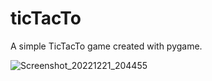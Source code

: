 # ticTacTo
A simple TicTacTo game created with pygame.

![Screenshot_20221221_204455](https://user-images.githubusercontent.com/74872422/208991046-2698150a-a4b3-4e80-9171-695bcc61f7ea.png)
